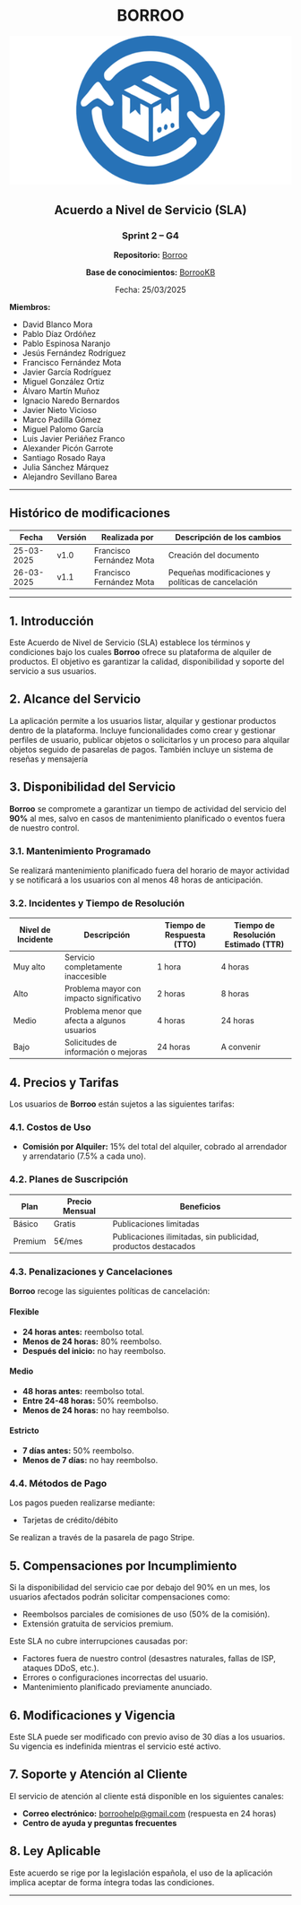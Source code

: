 <div align=center>

# BORROO

![](../imagenes/borrooLogo.png)

## Acuerdo a Nivel de Servicio (SLA)

### Sprint 2 – G4

**Repositorio:** [Borroo](https://github.com/ISPP-2425-G4/borroo)

**Base de conocimientos:** [BorrooKB](https://borrookb.netlify.app/)

Fecha: 25/03/2025

</div>

**Miembros:**

- David Blanco Mora
- Pablo Díaz Ordóñez
- Pablo Espinosa Naranjo
- Jesús Fernández Rodríguez
- Francisco Fernández Mota
- Javier García Rodríguez
- Miguel González Ortiz
- Álvaro Martín Muñoz
- Ignacio Naredo Bernardos
- Javier Nieto Vicioso
- Marco Padilla Gómez
- Miguel Palomo García
- Luis Javier Periáñez Franco
- Alexander Picón Garrote
- Santiago Rosado Raya
- Julia Sánchez Márquez
- Alejandro Sevillano Barea

---

## **Histórico de modificaciones**

| Fecha      | Versión | Realizada por           | Descripción de los cambios |
| ---------- | ------- | ----------------------- | -------------------------- |
| 25-03-2025 | v1.0    | Francisco Fernández Mota | Creación del documento     |
| 26-03-2025 | v1.1    | Francisco Fernández Mota | Pequeñas modificaciones y políticas de cancelación |

---

## 1. Introducción
Este Acuerdo de Nivel de Servicio (SLA) establece los términos y condiciones bajo los cuales **Borroo** ofrece su plataforma de alquiler de productos. El objetivo es garantizar la calidad, disponibilidad y soporte del servicio a sus usuarios.

## 2. Alcance del Servicio
La aplicación permite a los usuarios listar, alquilar y gestionar productos dentro de la plataforma. Incluye funcionalidades como crear y gestionar perfiles de usuario, publicar objetos o solicitarlos y un proceso para alquilar objetos seguido de pasarelas de pagos. También incluye un sistema de reseñas y mensajería

## 3. Disponibilidad del Servicio
**Borroo** se compromete a garantizar un tiempo de actividad del servicio del **90%** al mes, salvo en casos de mantenimiento planificado o eventos fuera de nuestro control.

### 3.1. Mantenimiento Programado
Se realizará mantenimiento planificado fuera del horario de mayor actividad y se notificará a los usuarios con al menos 48 horas de anticipación.

### 3.2. Incidentes y Tiempo de Resolución

| Nivel de Incidente | Descripción | Tiempo de Respuesta (TTO)| Tiempo de Resolución Estimado (TTR) |
|-------------------|-------------|-------------------|---------------------------|
| Muy alto | Servicio completamente inaccesible | 1 hora | 4 horas |
| Alto | Problema mayor con impacto significativo | 2 horas | 8 horas |
| Medio | Problema menor que afecta a algunos usuarios | 4 horas | 24 horas |
| Bajo | Solicitudes de información o mejoras | 24 horas | A convenir |

## 4. Precios y Tarifas
Los usuarios de **Borroo** están sujetos a las siguientes tarifas:

### 4.1. Costos de Uso  
- **Comisión por Alquiler:** 15% del total del alquiler, cobrado al arrendador y arrendatario (7.5% a cada uno).  

### 4.2. Planes de Suscripción  

| Plan | Precio Mensual | Beneficios |
|------|---------------|------------|
| Básico | Gratis | Publicaciones limitadas |
| Premium | 5€/mes | Publicaciones ilimitadas, sin publicidad, productos destacados |

### 4.3. Penalizaciones y Cancelaciones 
**Borroo** recoge las siguientes políticas de cancelación:

#### Flexible  
- **24 horas antes:** reembolso total.  
- **Menos de 24 horas:** 80% reembolso.  
- **Después del inicio:** no hay reembolso.  

#### Medio  
- **48 horas antes:** reembolso total.  
- **Entre 24-48 horas:** 50% reembolso.  
- **Menos de 24 horas:** no hay reembolso.  

#### Estricto  
- **7 días antes:** 50% reembolso.  
- **Menos de 7 días:** no hay reembolso.  

### 4.4. Métodos de Pago  
Los pagos pueden realizarse mediante:  
- Tarjetas de crédito/débito

Se realizan a través de la pasarela de pago Stripe.

## 5. Compensaciones por Incumplimiento
Si la disponibilidad del servicio cae por debajo del 90% en un mes, los usuarios afectados podrán solicitar compensaciones como:
- Reembolsos parciales de comisiones de uso (50% de la comisión).
- Extensión gratuita de servicios premium.

Este SLA no cubre interrupciones causadas por:
- Factores fuera de nuestro control (desastres naturales, fallas de ISP, ataques DDoS, etc.).
- Errores o configuraciones incorrectas del usuario.
- Mantenimiento planificado previamente anunciado.

## 6. Modificaciones y Vigencia
Este SLA puede ser modificado con previo aviso de 30 días a los usuarios. Su vigencia es indefinida mientras el servicio esté activo.

## 7. Soporte y Atención al Cliente
El servicio de atención al cliente está disponible en los siguientes canales:
- **Correo electrónico:** borroohelp@gmail.com (respuesta en 24 horas)
- **Centro de ayuda y preguntas frecuentes**

## 8. Ley Aplicable
Este acuerdo se rige por la legislación española, el uso de la aplicación implica aceptar de forma íntegra todas las condiciones.

---

